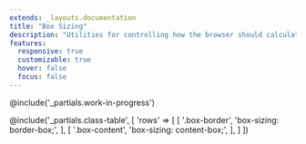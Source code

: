 ```yaml
---
extends: _layouts.documentation
title: "Box Sizing"
description: "Utilities for controlling how the browser should calculate an element's total size."
features:
  responsive: true
  customizable: true
  hover: false
  focus: false
---
```


@include('_partials.work-in-progress')

@include('_partials.class-table', [
  'rows' => [
    [
      '.box-border',
      'box-sizing: border-box;',
    ],
    [
      '.box-content',
      'box-sizing: content-box;',
    ],
  ]
])
